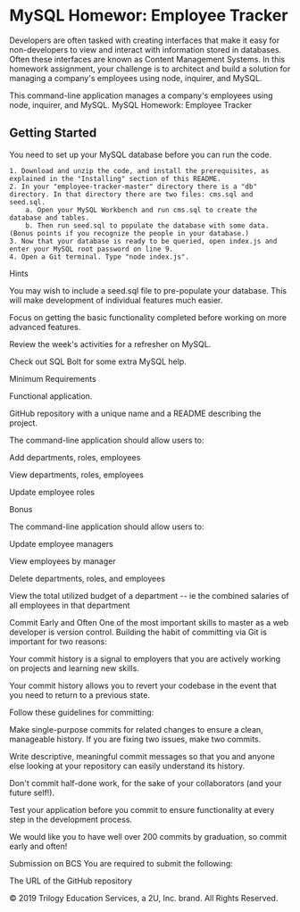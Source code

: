 # MySQL Homewor: Employee Tracker 

Developers are often tasked with creating interfaces that make it easy for non-developers to view and interact with information stored in databases. Often these interfaces are known as Content Management Systems. In this homework assignment, your challenge is to architect and build a solution for managing a company's employees using node, inquirer, and MySQL.

This command-line application manages a company's employees using node, inquirer, and MySQL.
MySQL Homework: Employee Tracker

## Getting Started
You need to set up your MySQL database before you can run the code. 

    1. Download and unzip the code, and install the prerequisites, as explained in the "Installing" section of this README.
    2. In your "employee-tracker-master" directory there is a "db" directory. In that directory there are two files: cms.sql and seed.sql. 
        a. Open your MySQL Workbench and run cms.sql to create the database and tables.
        b. Then run seed.sql to populate the database with some data. (Bonus points if you recognize the people in your database.)
    3. Now that your database is ready to be queried, open index.js and enter your MySQL root password on line 9.
    4. Open a Git terminal. Type "node index.js".

Hints

You may wish to include a seed.sql file to pre-populate your database. This will make development of individual features much easier.

Focus on getting the basic functionality completed before working on more advanced features.

Review the week's activities for a refresher on MySQL.

Check out SQL Bolt for some extra MySQL help.



Minimum Requirements

Functional application.

GitHub repository with a unique name and a README describing the project.

The command-line application should allow users to:

Add departments, roles, employees

View departments, roles, employees

Update employee roles


Bonus

The command-line application should allow users to:

Update employee managers

View employees by manager

Delete departments, roles, and employees

View the total utilized budget of a department -- ie the combined salaries of all employees in that department


Commit Early and Often
One of the most important skills to master as a web developer is version control. Building the habit of committing via Git is important for two reasons:

Your commit history is a signal to employers that you are actively working on projects and learning new skills.

Your commit history allows you to revert your codebase in the event that you need to return to a previous state.


Follow these guidelines for committing:

Make single-purpose commits for related changes to ensure a clean, manageable history. If you are fixing two issues, make two commits.

Write descriptive, meaningful commit messages so that you and anyone else looking at your repository can easily understand its history.

Don't commit half-done work, for the sake of your collaborators (and your future self!).

Test your application before you commit to ensure functionality at every step in the development process.

We would like you to have well over 200 commits by graduation, so commit early and often!


Submission on BCS
You are required to submit the following:

The URL of the GitHub repository

© 2019 Trilogy Education Services, a 2U, Inc. brand. All Rights Reserved.








